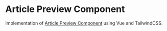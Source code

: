 # Article Preview Component
Implementation of [Article Preview Component](https://www.frontendmentor.io/challenges/article-preview-component-dYBN_pYFT/hub) using Vue and TailwindCSS.
